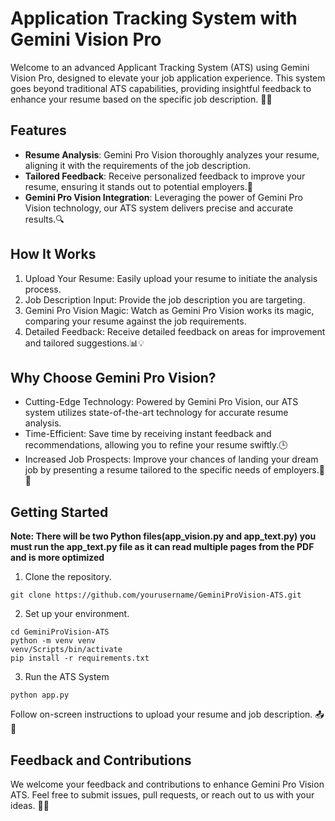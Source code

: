 # Application Tracking System with Gemini Vision Pro
Welcome to an advanced Applicant Tracking System (ATS) using Gemini Vision Pro, designed to elevate your job application experience. This system goes beyond traditional ATS capabilities, providing insightful feedback to enhance your resume based on the specific job description. 🚀💼

## Features
- **Resume Analysis**: Gemini Pro Vision thoroughly analyzes your resume, aligning it with the requirements of the job description.
- **Tailored Feedback**: Receive personalized feedback to improve your resume, ensuring it stands out to potential employers.📝
- **Gemini Pro Vision Integration**: Leveraging the power of Gemini Pro Vision technology, our ATS system delivers precise and accurate results.🔍

## How It Works
1. Upload Your Resume: Easily upload your resume to initiate the analysis process.
2. Job Description Input: Provide the job description you are targeting.
3. Gemini Pro Vision Magic: Watch as Gemini Pro Vision works its magic, comparing your resume against the job requirements.
4. Detailed Feedback: Receive detailed feedback on areas for improvement and tailored suggestions.📊💡

## Why Choose Gemini Pro Vision?
- Cutting-Edge Technology: Powered by Gemini Pro Vision, our ATS system utilizes state-of-the-art technology for accurate resume analysis.
- Time-Efficient: Save time by receiving instant feedback and recommendations, allowing you to refine your resume swiftly.🕒
- Increased Job Prospects: Improve your chances of landing your dream job by presenting a resume tailored to the specific needs of employers.🌟🎯

## Getting Started

**Note: There will be two Python files(app_vision.py and app_text.py) you must run the app_text.py file as it can read multiple pages from the PDF and is more optimized**

1. Clone the repository.

```
git clone https://github.com/yourusername/GeminiProVision-ATS.git

```

2. Set up your environment.
```
cd GeminiProVision-ATS
python -m venv venv
venv/Scripts/bin/activate
pip install -r requirements.txt

```
3. Run the ATS System
```
python app.py

```
Follow on-screen instructions to upload your resume and job description. 📤📄

## Feedback and Contributions
We welcome your feedback and contributions to enhance Gemini Pro Vision ATS. Feel free to submit issues, pull requests, or reach out to us with your ideas. 🤝🚀
